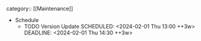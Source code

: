 category:: [[Maintenance]]

- Schedule
	- TODO Version Update
	  SCHEDULED: <2024-02-01 Thu 13:00 ++3w>
	  DEADLINE: <2024-02-01 Thu 14:30 ++3w>